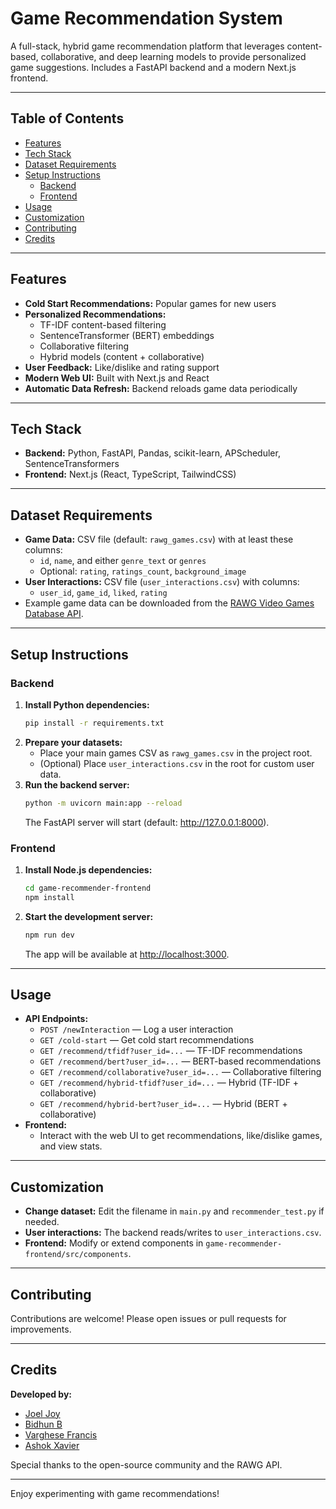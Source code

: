 # Game Recommendation System

A full-stack, hybrid game recommendation platform that leverages content-based, collaborative, and deep learning models to provide personalized game suggestions. Includes a FastAPI backend and a modern Next.js frontend.

---

## Table of Contents
- [Features](#features)
- [Tech Stack](#tech-stack)
- [Dataset Requirements](#dataset-requirements)
- [Setup Instructions](#setup-instructions)
  - [Backend](#backend)
  - [Frontend](#frontend)
- [Usage](#usage)
- [Customization](#customization)
- [Contributing](#contributing)
- [Credits](#credits)

---

## Features
- **Cold Start Recommendations:** Popular games for new users
- **Personalized Recommendations:**
  - TF-IDF content-based filtering
  - SentenceTransformer (BERT) embeddings
  - Collaborative filtering
  - Hybrid models (content + collaborative)
- **User Feedback:** Like/dislike and rating support
- **Modern Web UI:** Built with Next.js and React
- **Automatic Data Refresh:** Backend reloads game data periodically

---

## Tech Stack
- **Backend:** Python, FastAPI, Pandas, scikit-learn, APScheduler, SentenceTransformers
- **Frontend:** Next.js (React, TypeScript, TailwindCSS)

---

## Dataset Requirements
- **Game Data:** CSV file (default: `rawg_games.csv`) with at least these columns:
  - `id`, `name`, and either `genre_text` or `genres`
  - Optional: `rating`, `ratings_count`, `background_image`
- **User Interactions:** CSV file (`user_interactions.csv`) with columns:
  - `user_id`, `game_id`, `liked`, `rating`
- Example game data can be downloaded from the [RAWG Video Games Database API](https://rawg.io/apidocs).

---

## Setup Instructions

### Backend
1. **Install Python dependencies:**
   ```sh
   pip install -r requirements.txt
   ```
2. **Prepare your datasets:**
   - Place your main games CSV as `rawg_games.csv` in the project root.
   - (Optional) Place `user_interactions.csv` in the root for custom user data.
3. **Run the backend server:**
   ```sh
   python -m uvicorn main:app --reload
   ```
   The FastAPI server will start (default: http://127.0.0.1:8000).

### Frontend
1. **Install Node.js dependencies:**
   ```sh
   cd game-recommender-frontend
   npm install
   ```
2. **Start the development server:**
   ```sh
   npm run dev
   ```
   The app will be available at [http://localhost:3000](http://localhost:3000).

---

## Usage
- **API Endpoints:**
  - `POST /newInteraction` — Log a user interaction
  - `GET /cold-start` — Get cold start recommendations
  - `GET /recommend/tfidf?user_id=...` — TF-IDF recommendations
  - `GET /recommend/bert?user_id=...` — BERT-based recommendations
  - `GET /recommend/collaborative?user_id=...` — Collaborative filtering
  - `GET /recommend/hybrid-tfidf?user_id=...` — Hybrid (TF-IDF + collaborative)
  - `GET /recommend/hybrid-bert?user_id=...` — Hybrid (BERT + collaborative)
- **Frontend:**
  - Interact with the web UI to get recommendations, like/dislike games, and view stats.

---

## Customization
- **Change dataset:** Edit the filename in `main.py` and `recommender_test.py` if needed.
- **User interactions:** The backend reads/writes to `user_interactions.csv`.
- **Frontend:** Modify or extend components in `game-recommender-frontend/src/components`.

---

## Contributing
Contributions are welcome! Please open issues or pull requests for improvements.

---

## Credits
**Developed by:**
- [Joel Joy](https://github.com/Joeljoy1237)
- [Bidhun B](https://github.com/BidhunB/)
- [Varghese Francis](https://github.com/VargheeseFrancis)
- [Ashok Xavier](https://github.com/AshokXavier)

Special thanks to the open-source community and the RAWG API.

---

Enjoy experimenting with game recommendations! 
